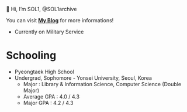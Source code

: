 👋 Hi, I’m SOL1, @SOL1archive

You can visit **[My Blog](https://sol1archive.github.io/)** for more informations!

- Currently on Military Service

# Schooling
- Pyeongtaek High School
- Undergrad, Sophomore - Yonsei University, Seoul, Korea
  - Major : Library & Information Science, Computer Science (Double Major)
  - Average GPA : 4.0 / 4.3
  - Major GPA : 4.2 / 4.3
